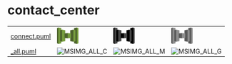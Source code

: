 # contact_center

|   |   |   |   |
|---|---|---|---|
| [connect.puml](connect.puml) | ![MSIMG_CONNECT_C](connect.png) | ![MSIMG_CONNECT_M](connect_mono.png) | ![MSIMG_CONNECT_G](connect_gray.png) | 
| [_all.puml](_all.puml) | ![MSIMG_ALL_C](_all.png) | ![MSIMG_ALL_M](_all_mono.png) | ![MSIMG_ALL_G](_all_gray.png) | 
